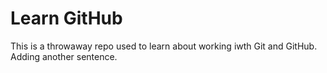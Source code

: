 # Learn GitHub

This is a throwaway repo used to learn about working iwth Git and GitHub.
Adding another sentence.
